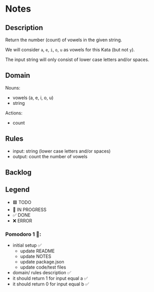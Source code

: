 # Notes

## Description

Return the number (count) of vowels in the given string.

We will consider `a`, `e`, `i`, `o`, `u` as vowels for this Kata (but not `y`).

The input string will only consist of lower case letters and/or spaces.

## Domain

Nouns: 
- vowels (a, e, i, o, u)
- string

Actions:
- count

## Rules

- input: string (lower case letters and/or spaces)
- output: count the number of vowels

## Backlog

## Legend

- 🟩 TODO
- 🚧 IN PROGRESS
- ✅ DONE
- ❌ ERROR


### Pomodoro 1 🍅:

- initial setup ✅
  - update README 
  - update NOTES 
  - update package.json 
  - update code/test files 
- domain/ rules description ✅
- it should return 1 for input equal a ✅
- it should return 0 for input equal b ✅
